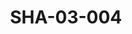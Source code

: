 ---
pid: SHA-03-004
title: SHA-03-004
language: ar
collection: شرحبيل احمد
original_label: 
rights: شرحبيل احمد
location_of_original: شرحبيل احمد
photographer_or_studio: 
scanned_from: photograph 10.1 by 15.1
_date: 1991-1992
location: الخرطوم، هلتون
description: حفلة رمضان من ضمنهم شرحبيل احمد كامل حسين وشهرية شرحبيل وناهد شرحبيل
additional_notes: 
permission_display: 'yes'
on_server: 'no'
on_website: 'no'
permalink: "/archive/ar/sha-03-004.html"
layout: photo-page
---